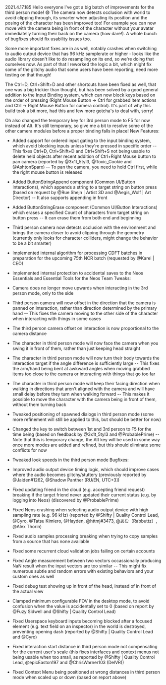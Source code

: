 2021.4.17.185
Hello everyone I've got a big batch of improvements for the third person mode! :smile: The camera now detects occlusion with world to avoid clipping through, its smarter when adjusting its position and the posing of the character has been improved too! For example you can now move with the camera being in front of the character without your avatar immediatelly turning their back on the camera (how dare!). A whole bunch of bugfixes should fix usability issues too.

Some more important fixes are in as well, notably crashes when switching to audio output device that has 96 kHz samplerate or higher - looks like the audio library doesn't like to do resampling on its end, so we're doing that ourselves now. As part of that I reworked the logic a bit, which might fix some of the glitchy audio that some users have been reporting, need more testing on that though!

The Ctrl+D, Ctrl+Shift+D and other shortcuts have been fixed as well, that one was a big trickier than thought, but has been solved by a good general addition to the Input Binding system, which can now block keys based on the order of pressing (Right Mouse Button -> Ctrl for grabbed item actions and Ctrl -> Right Mouse Button for camera control). It's part of why this build took a bit more, had this and few more gotcha's to deal with, sorry!

Oh also changed the temporary key for 3rd person mode to F5 for now instead of Alt. It's still temporary, so give me a bit to resolve some of the other camera modules before a proper binding falls in place!
New Features:
- Added support for ordered input gating to the input binding system, which avoid blocking inputs unless they're pressed in specific order
-- This fixes Ctrl+D, Ctrl+Shift+D and Ctrl+Shift+S not being usable to delete held objects after recent addition of Ctrl+Right Mouse button to pan camera (reported by @3x1t_5tyl3, @Toxic_Cookie and @AshtonSparx)
-- To pan the camera, you need to hold Ctrl first, while the right mouse button is released

- Added ButtonStringAppend component (Common UI/Button Interactions), which appends a string to a target string on button press (based on request by @Rue Shejn | Artist 3D and @Aegis_Wolf | Art Director)
-- It also supports appending in front
- Added ButtonStringErase component (Common UI/Button Interactions) which erases a specified Count of characters from target string on button press
-- It can erase them from both end and beginning

- Third person camera now detects occlusion with the environment and brings the camera closer to avoid clipping through the geometry (currently only looks for character colliders, might change the behavior to be a bit smarter)

- Implemented internal algorithm for processing CDFT batches in preparation for the upcoming 75th NCR batch (requested by @Karel | CEO)
- Implemented internal protection to accidental saves to the Neos Essentials and Essential Tools for the Neos Team
Tweaks:
- Camera does no longer move upwards when interacting in the 3rd person mode, only to the side
- Third person camera will now offset in the direction that the camera is panned on interaction, rather than direction determined by the primary hand
-- This fixes the camera moving to the other side of the character when interacting with things in some cases
- The third person camera offset on interaction is now proportional to the camera distance
- The character in third person mode will now face the camera when you swing it in front of them, rather than just keeping head straight
- The character in third person mode will now turn their body towards the interaction target if the angle difference is sufficiently large
-- This fixes the arm/hand being bent at awkward angles when moving grabbed items too close to the camera or interacting with things that go too far
- The character in third person mode will keep their facing direction when walking in directions that aren't aligned with the camera and will have small delay before they turn when walking forward
-- This makes it possible to move the character with the camera being in front of them, without them turning back
- Tweaked positioning of spawned dialogs in third person mode (some more refinement will still be applied to this, but should be better for now)
- Changed the key to switch between 1st and 3rd person to F5 for the time being (based on feedback by @3x1t_5tyl3 and @ProbablePrime)
-- Note that this is temporary change, the Alt key will be used in some way once more modes are added and refined, but this should eliminate some conflicts for now
- Tweaked look speeds in the third person mode
Bugfixes:
- Improved audio output device timing logic, which should improve cases where the audio becomes glitchy/stuttery (previously reported by @Jaiden#1262, @Shadow Panther [RU/EN, UTC+3])
- Fixed updating friend in the cloud (e.g. accepting friend request) breaking if the target friend never updated their current status (e.g. by logging into Neos) (discovered by @ProbablePrime)
- Fixed Neos crashing when selecting audio output device with high sampling rate (e.g. 96 kHz) (reported by @Shifty | Quality Control Lead, @Cyro, @Tatsu Kimiero, @Hayden, @httmj#3473, @あむ（Rabbuttz）, @Alex Thorin)
- Fixed audio samples processing breaking when trying to copy samples from a source that has none available
- Fixed some recurrent cloud validation jobs failing on certain accounts
- Fixed Angle measurement between two vectors occassionally producing NaN result when the input vectors are too similar
-- This might fix numerous subtle and random errors with existing behaviors and your custom ones as well
- Fixed debug test showing up in front of the head, instead of in front of the actual view
- Clamped minimum configurable FOV in the desktop mode, to avoid confusion when the value is accidentally set to 0 (based on report by @Fuzy Sidwell and @Shifty | Quality Control Lead)
- Fixed Userspace keyboard inputs becoming blocked after a focused element (e.g. text field on an inspector) in the world is destroyed, preventing opening dash (reported by @Shifty | Quality Control Lead and @Cyro)
- Fixed interaction start distance in third person mode not compensating for the current user's scale (this fixes interfaces and context menus not being usable when too small, as reported by @Shifty | Quality Control Lead, @epicEaston197 and @ChrisWarner103 (DelVR))
- Fixed Context Menu being positioned at wrong distances in third person mode when scaled up or down (based on report above)